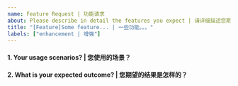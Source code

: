 ```yaml
---
name: Feature Request | 功能请求
about: Please describe in detail the features you expect | 请详细描述您期望的功能
title: "[Feature]Some feature... | 一些功能。。。"
labels: ["enhancement | 增强"]
---
```


<!-- Please answer these questions before you submit the desired feature. | 请在您提交期望的功能之前，回答以下这些问题。 -->

#### 1. Your usage scenarios? | 您使用的场景？

#### 2. What is your expected outcome? | 您期望的结果是怎样的？
